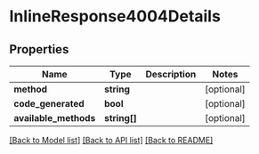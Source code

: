 # InlineResponse4004Details

## Properties
Name | Type | Description | Notes
------------ | ------------- | ------------- | -------------
**method** | **string** |  | [optional] 
**code_generated** | **bool** |  | [optional] 
**available_methods** | **string[]** |  | [optional] 

[[Back to Model list]](../../README.md#documentation-for-models) [[Back to API list]](../../README.md#documentation-for-api-endpoints) [[Back to README]](../../README.md)

